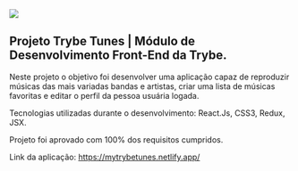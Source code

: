 <img src='https://media-exp1.licdn.com/dms/image/C4E22AQGtrVM9XKTAJA/feedshare-shrink_2048_1536/0/1648855367673?e=2147483647&v=beta&t=AOFBvaVNixOWxM6XzPtQGGrq5PQccHlmeNFZXDPVo_U'>

## Projeto Trybe Tunes | Módulo de Desenvolvimento Front-End da Trybe.

Neste projeto o objetivo foi desenvolver uma aplicação capaz de reproduzir músicas das mais variadas bandas e artistas, criar uma lista de músicas favoritas e editar o perfil da pessoa usuária logada.

Tecnologias utilizadas durante o desenvolvimento: React.Js, CSS3, Redux, JSX.

Projeto foi aprovado com 100% dos requisitos cumpridos.

Link da aplicação: https://mytrybetunes.netlify.app/
